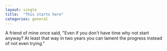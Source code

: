 ```yaml
---
layout: single
title:  "This starts here"
categories: general
---
```


A friend of mine once said, "Even if you don't have time why not start anyway? At least that way in two years you can lament the progress instead of not even trying." 
